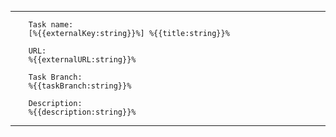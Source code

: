 ---------------------------------------------------------------------------------------------------------------------------------------

        Task name:
        [%{{externalKey:string}}%] %{{title:string}}%

        URL:
        %{{externalURL:string}}%

        Task Branch:
        %{{taskBranch:string}}%

        Description:
        %{{description:string}}%

---------------------------------------------------------------------------------------------------------------------------------------
